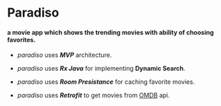 # Paradiso

#### a movie app which shows the trending movies with ability of choosing favorites.

- *paradiso* uses **_MVP_** architecture.

- *paradiso* uses **_Rx Java_** for implementing **Dynamic Search**.

- *paradiso* uses **_Room Presistance_** for caching favorite movies.

- *paradiso* uses **_Retrofit_** to get movies from [OMDB](http://www.omdbapi.com/) api.


